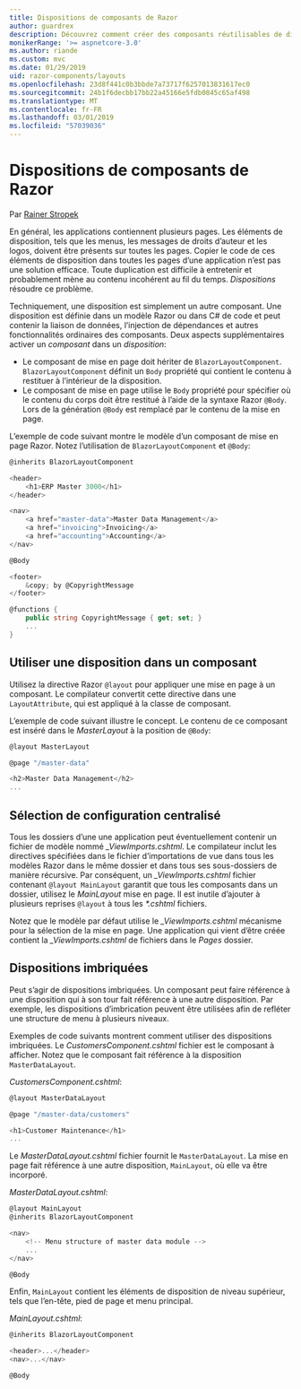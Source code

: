 ```yaml
---
title: Dispositions de composants de Razor
author: guardrex
description: Découvrez comment créer des composants réutilisables de disposition pour les applications Blazor et composants de Razor.
monikerRange: '>= aspnetcore-3.0'
ms.author: riande
ms.custom: mvc
ms.date: 01/29/2019
uid: razor-components/layouts
ms.openlocfilehash: 23d8f441c0b3bbde7a73717f6257013831617ec0
ms.sourcegitcommit: 24b1f6decbb17bb22a45166e5fdb0845c65af498
ms.translationtype: MT
ms.contentlocale: fr-FR
ms.lasthandoff: 03/01/2019
ms.locfileid: "57039036"
---
```

# <a name="razor-components-layouts"></a>Dispositions de composants de Razor

Par [Rainer Stropek](https://www.timecockpit.com)

En général, les applications contiennent plusieurs pages. Les éléments de disposition, tels que les menus, les messages de droits d’auteur et les logos, doivent être présents sur toutes les pages. Copier le code de ces éléments de disposition dans toutes les pages d’une application n’est pas une solution efficace. Toute duplication est difficile à entretenir et probablement mène au contenu incohérent au fil du temps. *Dispositions* résoudre ce problème.

Techniquement, une disposition est simplement un autre composant. Une disposition est définie dans un modèle Razor ou dans C# de code et peut contenir la liaison de données, l’injection de dépendances et autres fonctionnalités ordinaires des composants. Deux aspects supplémentaires activer un *composant* dans un *disposition*:

* Le composant de mise en page doit hériter de `BlazorLayoutComponent`. `BlazorLayoutComponent` définit un `Body` propriété qui contient le contenu à restituer à l’intérieur de la disposition.
* Le composant de mise en page utilise le `Body` propriété pour spécifier où le contenu du corps doit être restitué à l’aide de la syntaxe Razor `@Body`. Lors de la génération `@Body` est remplacé par le contenu de la mise en page.

L’exemple de code suivant montre le modèle d’un composant de mise en page Razor. Notez l’utilisation de `BlazorLayoutComponent` et `@Body`:

```csharp
@inherits BlazorLayoutComponent

<header>
    <h1>ERP Master 3000</h1>
</header>

<nav>
    <a href="master-data">Master Data Management</a>
    <a href="invoicing">Invoicing</a>
    <a href="accounting">Accounting</a>
</nav>

@Body

<footer>
    &copy; by @CopyrightMessage
</footer>

@functions {
    public string CopyrightMessage { get; set; }
    ...
}
```

## <a name="use-a-layout-in-a-component"></a>Utiliser une disposition dans un composant

Utilisez la directive Razor `@layout` pour appliquer une mise en page à un composant. Le compilateur convertit cette directive dans une `LayoutAttribute`, qui est appliqué à la classe de composant.

L’exemple de code suivant illustre le concept. Le contenu de ce composant est inséré dans le *MasterLayout* à la position de `@Body`:

```csharp
@layout MasterLayout

@page "/master-data"

<h2>Master Data Management</h2>
...
```

## <a name="centralized-layout-selection"></a>Sélection de configuration centralisé

Tous les dossiers d’une une application peut éventuellement contenir un fichier de modèle nommé *_ViewImports.cshtml*. Le compilateur inclut les directives spécifiées dans le fichier d’importations de vue dans tous les modèles Razor dans le même dossier et dans tous ses sous-dossiers de manière récursive. Par conséquent, un *_ViewImports.cshtml* fichier contenant `@layout MainLayout` garantit que tous les composants dans un dossier, utilisez le *MainLayout* mise en page. Il est inutile d’ajouter à plusieurs reprises `@layout` à tous les  *\*.cshtml* fichiers.

Notez que le modèle par défaut utilise le *_ViewImports.cshtml* mécanisme pour la sélection de la mise en page. Une application qui vient d’être créée contient la *_ViewImports.cshtml* de fichiers dans le *Pages* dossier.

## <a name="nested-layouts"></a>Dispositions imbriquées

Peut s’agir de dispositions imbriquées. Un composant peut faire référence à une disposition qui à son tour fait référence à une autre disposition. Par exemple, les dispositions d’imbrication peuvent être utilisées afin de refléter une structure de menu à plusieurs niveaux.

Exemples de code suivants montrent comment utiliser des dispositions imbriquées. Le *CustomersComponent.cshtml* fichier est le composant à afficher. Notez que le composant fait référence à la disposition `MasterDataLayout`.

*CustomersComponent.cshtml*:

```csharp
@layout MasterDataLayout

@page "/master-data/customers"

<h1>Customer Maintenance</h1>
...
```

Le *MasterDataLayout.cshtml* fichier fournit le `MasterDataLayout`. La mise en page fait référence à une autre disposition, `MainLayout`, où elle va être incorporé.

*MasterDataLayout.cshtml*:

```csharp
@layout MainLayout
@inherits BlazorLayoutComponent

<nav>
    <!-- Menu structure of master data module -->
    ...
</nav>

@Body
```

Enfin, `MainLayout` contient les éléments de disposition de niveau supérieur, tels que l’en-tête, pied de page et menu principal.

*MainLayout.cshtml*:

```csharp
@inherits BlazorLayoutComponent

<header>...</header>
<nav>...</nav>

@Body
```
